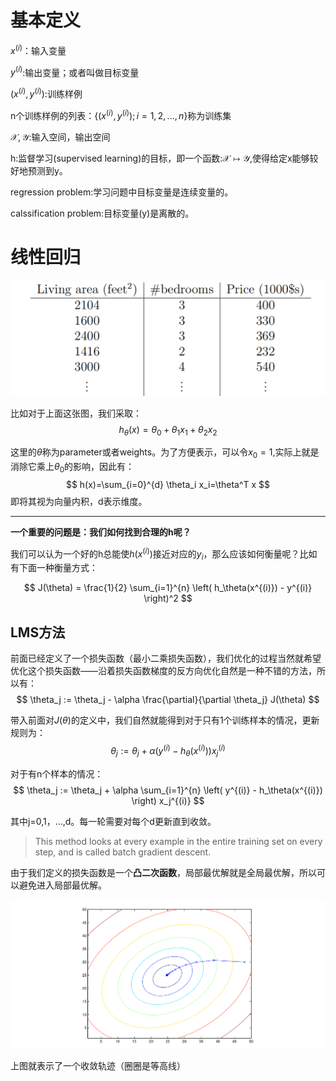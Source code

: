 # 基本定义
$x^{(i)}$：输入变量

$y^{(i)}$:输出变量；或者叫做目标变量

$(x^{(i)} ,y^{(i)})$:训练样例

n个训练样例的列表：$\{(x^{(i)} ,y^{(i)});i=1,2,...,n\}$称为训练集

$\mathcal{X},\mathcal{Y}$:输入空间，输出空间

h:监督学习(supervised learning)的目标，即一个函数:$\mathcal{X}\mapsto \mathcal{Y}$,使得给定x能够较好地预测到y。

regression problem:学习问题中目标变量是连续变量的。

calssification problem:目标变量(y)是离散的。

# 线性回归

![p8图](./pic/1.png)

比如对于上面这张图，我们采取：
$$
h_\theta(x)=\theta_0+\theta_1 x_1+\theta_2 x_2
$$

这里的$\theta$称为parameter或者weights。为了方便表示，可以令$x_0=1$,实际上就是消除它乘上$\theta_0$的影响，因此有：
$$
h(x)=\sum_{i=0}^{d} \theta_i x_i=\theta^T x
$$
即将其视为向量内积，d表示维度。

---
**一个重要的问题是：我们如何找到合理的h呢？**

我们可以认为一个好的h总能使$h(x^{(i)})$接近对应的$y_i$，那么应该如何衡量呢？比如有下面一种衡量方式：

$$
J(\theta) = \frac{1}{2} \sum_{i=1}^{n} \left( h_\theta(x^{(i)}) - y^{(i)} \right)^2
$$


## LMS方法

前面已经定义了一个损失函数（最小二乘损失函数），我们优化的过程当然就希望优化这个损失函数——沿着损失函数梯度的反方向优化自然是一种不错的方法，所以有：
$$
\theta_j := \theta_j - \alpha \frac{\partial}{\partial \theta_j} J(\theta)
$$

带入前面对$J(\theta)$的定义中，我们自然就能得到对于只有1个训练样本的情况，更新规则为：
$$
\theta_j := \theta_j + \alpha \left( y^{(i)} - h_\theta(x^{(i)}) \right) x_j^{(i)}
$$

对于有n个样本的情况：
$$
\theta_j := \theta_j + \alpha \sum_{i=1}^{n} \left( y^{(i)} - h_\theta(x^{(i)}) \right) x_j^{(i)}
$$

其中j=0,1，...,d。每一轮需要对每个d更新直到收敛。

>  This method looks
at every example in the entire training set on every step, and is called batch
gradient descent.

由于我们定义的损失函数是一个**凸二次函数**，局部最优解就是全局最优解，所以可以避免进入局部最优解。

![p12图](./pic/2.png)

上图就表示了一个收敛轨迹（圈圈是等高线）

